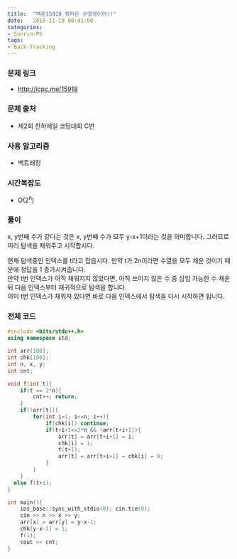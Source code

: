 ```yaml
---
title:  "백준15918 랭퍼든 수열쟁이야!!"
date:   2018-11-10 00:41:00
categories:
- Sunrin-PS
tags:
- Back-Tracking
---
```


### 문제 링크
* http://icpc.me/15918

### 문제 출처
* 제2회 천하제일 코딩대회 C번

### 사용 알고리즘
* 백트래킹

### 시간복잡도
* O(2<sup>n</sup>)

### 풀이
x, y번째 수가 같다는 것은 x, y번째 수가 모두 y-x+1이라는 것을 의미합니다. 그러므로 미리 탐색을 채워주고 시작합시다.<br>

현재 탐색중인 인덱스를 t라고 잡읍시다. 만약 t가 2n이라면 수열을 모두 채운 것이기 때문에 정답을 1 증가시켜줍니다.<br>
만약 t번 인덱스가 아직 채워지지 않았다면, 아직 쓰이지 않은 수 중 삽입 가능한 수 채운 뒤 다음 인덱스부터 재귀적으로 탐색을 합니다.<br>
이미 t번 인덱스가 채워져 있다면 바로 다음 인덱스에서 탐색을 다시 시작하면 됩니다.

### 전체 코드
```cpp
#include <bits/stdc++.h>
using namespace std;

int arr[100];
int chk[100];
int n, x, y;
int cnt;

void f(int t){
	if(t == 2*n){
		cnt++; return;
	}
	if(!arr[t]){
		for(int i=1; i<=n; i++){
			if(chk[i]) continue;
			if(t+i+1<=2*n && !arr[t+i+1]){
				arr[t] = arr[t+i+1] = i;
				chk[i] = 1;
				f(t+1);
				arr[t] = arr[t+i+1] = chk[i] = 0;
			}
		}
	}
  else f(t+1);
}

int main(){
	ios_base::sync_with_stdio(0); cin.tie(0);
	cin >> n >> x >> y;
	arr[x] = arr[y] = y-x-1;
	chk[y-x-1] = 1;
	f(1);
	cout << cnt;
}
```
